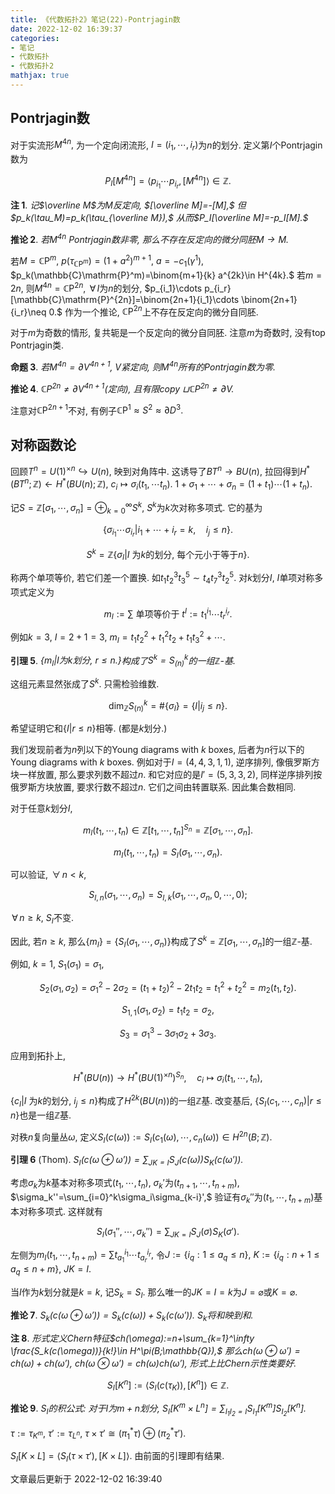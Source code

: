 ```yaml
---
title: 《代数拓扑2》笔记(22)-Pontrjagin数
date: 2022-12-02 16:39:37
categories: 
- 笔记
- 代数拓扑
- 代数拓扑2
mathjax: true
---
```


## Pontrjagin数

对于实流形$M^{4n},$ 为一个定向闭流形, $I=(i_1,\cdots,i_r)$为$n$的划分.
定义第$I$个Pontrjagin数为


$$
P_I[M^{4n}]=\left<{}p_{i_1}\cdots p_{i_r},[M^{4n}]\right>\in \mathbb{Z}.
$$



**注 1**. *记$\overline M$为$M$反定向, $[\overline M]=-[M],$ 但$p_k(\tau_M)=p_k(\tau_{\overline M}),$ 从而$P_I[\overline M]=-p_I[M].$* 

**推论 2**. *若$M^{4n}$ Pontrjagin数非零, 那么不存在反定向的微分同胚$M\rightarrow M.$* 

若$M=\mathbb{C}\mathrm{P}^m,$
$p(\tau_{\mathbb{C}\mathrm{P}^m})=(1+a^2)^{m+1},$ $a=-c_1(\gamma^1),$
$p_k(\mathbb{C}\mathrm{P}^m)=\binom{m+1}{k} a^{2k}\in H^{4k}.$ 若$m=2n,$
则$M^{4n}=\mathbb{C}\mathrm{P}^{2n},$ $\,\forall\,I$为$n$的划分,
$p_{i_1}\cdots p_{i_r}[\mathbb{C}\mathrm{P}^{2n}]=\binom{2n+1}{i_1}\cdots \binom{2n+1}{i_r}\neq 0.$
作为一个推论, $\mathbb{C}\mathrm{P}^{2n}$上不存在反定向的微分自同胚.

对于$m$为奇数的情形, 复共轭是一个反定向的微分自同胚. 注意$m$为奇数时,
没有top Pontrjagin类.

**命题 3**. *若$M^{4n}=\partial V^{4n+1},$ $V$紧定向, 则$M^{4n}$所有的Pontrjagin数为零.* 

**推论 4**. *$\mathbb{C}\mathrm{P}^{2n}\neq \partial V^{4n+1}$(定向), 且有限copy $\sqcup \mathbb{C}\mathrm{P}^{2n}\neq \partial V.$* 

注意对$\mathbb{C}\mathrm{P}^{2n+1}$不对,
有例子$\mathbb{C}\mathrm{P}^1\approx S^2\approx \partial D^3.$

## 对称函数论

回顾$T^n=U(1)^{\times n}\hookrightarrow U(n),$ 映到对角阵中.
这诱导了$BT^n\rightarrow BU(n),$
拉回得到$H^\ast (BT^n;\mathbb{Z})\leftarrow H^\ast (BU(n);\mathbb{Z}),$
$c_i\mapsto \sigma_i(t_1,\cdots t_n).$
$1+\sigma_1+\cdots+\sigma_n=(1+t_1)\cdots (1+t_n).$

记$S=\mathbb{Z}[\sigma_1,\cdots,\sigma_n]=\oplus_{k=0}^\infty S^k,$
$S^k$为$k$次对称多项式. 它的基为


$$
\{\sigma_{i_1}\cdots\sigma_{i_r}|i_1+\cdots+i_r=k,\quad i_j\le n\}.
$$



$$
S^k=\mathbb{Z}\{\sigma_I|I\text{ 为$k$的划分, 每个元小于等于$n$}\}.
$$


称两个单项等价, 若它们差一个置换. 如$t_1t_2^3t_3^5\sim t_4t_7^3t_2^5.$
对$k$划分$I,$ $I$单项对称多项式定义为


$$
m_I:=\sum \text{ 单项等价于 }t^I:=t_1^{i_1}\cdots t_r^{i_r}.
$$


例如$k=3,$ $I=2+1=3,$ $m_I=t_1t_2^2+t_1^2t_2+t_1t_3^2+\cdots.$

**引理 5**. *$\{m_I|\text{$I$为$k$划分, $r\le n$.}\}$构成了$S^k=S^k_{(n)}$的一组$\mathbb{Z}$-基.* 

这组元素显然张成了$S^k.$ 只需检验维数.


$$
\dim_\mathbb{Z}S^k_{(n)}=\#\{\sigma_I\}=\{I|i_j\le n\}.
$$


希望证明它和$\{I|r\le n\}$相等. (都是$k$划分.)

我们发现前者为$n$列以下的Young diagrams with $k$ boxes,
后者为$n$行以下的Young diagrams with $k$ boxes. 例如对于$I=(4,4,3,1,1),$
逆序排列, 像俄罗斯方块一样放置, 那么要求列数不超过$n$.
和它对应的是$I'=(5,3,3,2),$ 同样逆序排列按俄罗斯方块放置,
要求行数不超过$n.$ 它们之间由转置联系. 因此集合数相同.

对于任意$k$划分$I,$


$$
m_I(t_1,\cdots,t_n)\in \mathbb{Z}[t_1,\cdots,t_n]^{S_n}=\mathbb{Z}[\sigma_1,\cdots,\sigma_n].
$$




$$
m_I(t_1,\cdots,t_n)=S_I(\sigma_1,\cdots,\sigma_n).
$$

 可以验证,
$\,\forall\,n<k,$


$$
S_{I,n}(\sigma_1,\cdots,\sigma_n)=S_{I,k}(\sigma_1,\cdots,\sigma_n,0,\cdots,0);
$$


$\,\forall\,n\ge k,$ $S_I$不变.

因此, 若$n\ge k,$
那么$\{m_I\}=\{S_I(\sigma_1,\cdots,\sigma_n)\}$构成了$S^k=\mathbb{Z}[\sigma_1,\cdots,\sigma_n]$的一组$\mathbb{Z}$-基.

例如, $k=1,$ $S_1(\sigma_1)=\sigma_1,$


$$
S_2(\sigma_1,\sigma_2)=\sigma_1^2-2\sigma_2=(t_1+t_2)^2-2t_1t_2=t_1^2+t_2^2=m_2(t_1,t_2).
$$




$$
S_{1,1}(\sigma_1,\sigma_2)=t_1t_2=\sigma_2,
$$

 
$$
S
 _3=\sigma_1^3-3\sigma_1\sigma_2+3\sigma_3.
$$

应用到拓扑上,


$$
H^\ast (BU(n))\rightarrow H^\ast (BU(1)^{\times n})^{S_n},\quad c_i\mapsto \sigma_i(t_1,\cdots,t_n),
$$


$\{c_I|I\text{ 为$k$的划分, }i_j\le n\}$构成了$H^{2k}(BU(n))$的一组$\mathbb{Z}$基.
改变基后, $\{S_I(c_1,\cdots,c_n)|r\le n\}$也是一组$\mathbb{Z}$基.

对秩$n$复向量丛$\omega,$
定义$S_I(c(\omega)):=S_I(c_1(\omega),\cdots,c_n(\omega))\in H^{2n}(B;\mathbb{Z}).$

**引理 6** (Thom). *$S_I(c(\omega\oplus\omega'))=\sum_{JK=I}S_J(c(\omega))S_K(c(\omega')).$* 

考虑$\sigma_k$为$k$基本对称多项式($t_1,\cdots,t_n$),
$\sigma_k'$为$(t_{n+1},\cdots,t_{n+m}),$
$\sigma_k''=\sum_{i=0}^k\sigma_i\sigma_{k-i}',$
验证有$\sigma_k''$为$(t_1,\cdots,t_{n+m})$基本对称多项式. 这样就有


$$
S_I(\sigma_1'',\cdots,\sigma_k'')=\sum_{JK=I} S_J(\sigma)S_K(\sigma').
$$



左侧为$m_I(t_1,\cdots,t_{n+m})=\sum t_{a_1}^{i_1}\cdots t_{a_r}^{i_r},$
令$J:=\{i_q:1\le a_q\le n\},$ $K:=\{i_q:n+1\le a_q\le n+m\},$ $JK=I.$

当$I$作为$k$划分就是$k=k,$ 记$S_k=S_I.$
那么唯一的$JK=I=k$为$J=\varnothing$或$K=\varnothing.$

**推论 7**. *$S_k(c(\omega\oplus\omega'))=S_k(c(\omega))+S_k(c(\omega')).$ $S_k$将和映到和.* 

**注 8**. *形式定义Chern特征$ch(\omega):=n+\sum_{k=1}^\infty \frac{S_k(c(\omega))}{k!}\in H^\pi(B;\mathbb{Q}),$ 那么$ch(\omega\oplus\omega')=ch(\omega)+ch(\omega'),$ $ch(\omega\otimes \omega')=ch(\omega)ch(\omega'),$ 形式上比Chern示性类要好.* 



$$
S_I[K^n]:=\left<{}S_I(c(\tau_K)),[K^n]\right>\in\mathbb{Z}.
$$



**推论 9**. *$S_I$的积公式: 对于$I$为$m+n$划分, $S_I[K^m\times L^n]=\sum_{I_1I_2=I}S_{I_1}[K^m]S_{I_2}[K^n].$* 

$\tau:=\tau_{K^m},$ $\tau':=\tau_{L^n},$
$\tau\times\tau'\cong (\pi_1^\ast \tau)\oplus(\pi_2^\ast \tau').$

$S_I[K\times L]=\left<{}S_I(\tau\times\tau'),[K\times L]\right>.$
由前面的引理即有结果.

文章最后更新于 2022-12-02 16:39:40 

